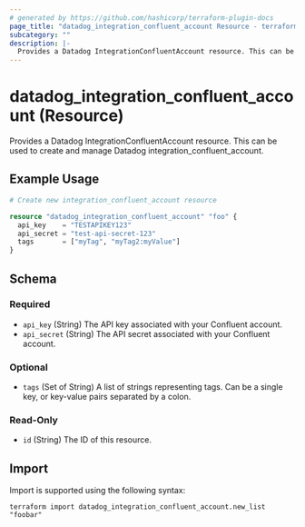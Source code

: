 ```yaml
---
# generated by https://github.com/hashicorp/terraform-plugin-docs
page_title: "datadog_integration_confluent_account Resource - terraform-provider-datadog"
subcategory: ""
description: |-
  Provides a Datadog IntegrationConfluentAccount resource. This can be used to create and manage Datadog integrationconfluentaccount.
---
```


# datadog_integration_confluent_account (Resource)

Provides a Datadog IntegrationConfluentAccount resource. This can be used to create and manage Datadog integration_confluent_account.

## Example Usage

```terraform
# Create new integration_confluent_account resource

resource "datadog_integration_confluent_account" "foo" {
  api_key    = "TESTAPIKEY123"
  api_secret = "test-api-secret-123"
  tags       = ["myTag", "myTag2:myValue"]
}
```

<!-- schema generated by tfplugindocs -->
## Schema

### Required

- `api_key` (String) The API key associated with your Confluent account.
- `api_secret` (String) The API secret associated with your Confluent account.

### Optional

- `tags` (Set of String) A list of strings representing tags. Can be a single key, or key-value pairs separated by a colon.

### Read-Only

- `id` (String) The ID of this resource.

## Import

Import is supported using the following syntax:

```shell
terraform import datadog_integration_confluent_account.new_list "foobar"
```
